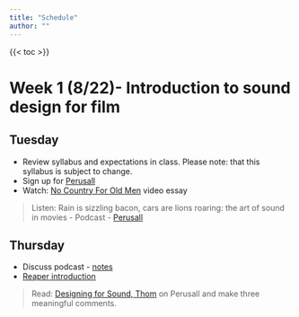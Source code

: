 ```yaml
---
title: "Schedule"
author: ""
---
```


{{< toc >}}

# Week 1 (8/22)- Introduction to sound design for film

## Tuesday

- Review syllabus and expectations in class. Please note: that this syllabus is subject to change.
- Sign up for [Perusall](https://www.perusall.com/)
- Watch: [No Country For Old Men](https://www.youtube.com/watch?v=rlNw1M6mQSU) video essay

> Listen: Rain is sizzling bacon, cars are lions roaring: the art of sound in movies - Podcast - [Perusall](https://app.perusall.com/courses/dad-310-digital-soundtrack-production-525139069/rain-is-sizzling-bacon-cars-are-lions-roaring-the-art-of-sound-in-movies-podcast)

## Thursday

- Discuss podcast - [notes](../lectures/week-1/rain-is-sizzling-bacon)
- [Reaper introduction](../lectures/week-1/reaper-intro/)

> Read: [Designing for Sound, Thom](https://www.filmsound.org/articles/designing_for_sound.htm) on Perusall and make three meaningful comments.

<!--

 # Week 2 (8/29) - LISTENING: SOUNDSCAPES, AUDIENCES, AND STORIES

> Homework:
> - Read: Chapter 1 SDFF

- , [This is REAPER 6 - Starting a New Project (2/15)](https://youtu.be/nYN45PhnCXE). So if you need review please watch these.
- Talk about Designing for sound reading, all jobs in sound design etc.
- Answer questions from the first two Reaper Videos
  - Intro to Reaper and setting up a new project correctly.
- Using the soundscape approach to listening to create an authentic sound world in film.
- In-class listening activities on the soundscape
- Listen to different examples of soundscape work and compare them to how soundscape is used in films.
- [Sound Design for Film - Tim Harrison](x-devonthink-item://6091EEEA-C3D6-4A5A-8259-05D2967845B6?page=16)

> Read for Thrusday: - [Concept of sound design and listening](x-devonthink-item://EE6A536F-9F9C-476F-804D-A262AD3C5C89?page=32) from four sound areas


> 9/1 - Census Day

> Read for next week: Chapter 2 Character, SDDF
> Read: [10 Things About Sound You May Not Know](https://edition.cnn.com/2010/OPINION/10/10/treasure.sound/index.html)
> Watch: [This is REAPER 6 - The Tracks (3/15)](https://youtu.be/eVLI9oGUyic), [This is REAPER 6 - Recording Audio (4/15)](https://youtu.be/eOegtqEOv1Q)
> Listen: [Making Waves\: The Art of Cinematic Sound with Walter Murch, Ben Burtt, Gary Rydstrom, and Midge Costin](https://soundcloud.com/soundworkscollection/making-waves-the-art-of-cinematic-sound)


# Week 3 (9/5) - CHARACTER: PSYCHOLOGY AND ACTING WITH SOUND

- Introduce Foley
	- [CHARACTER: PSYCHOLOGY AND ACTING WITH SOUND](x-devonthink-item://6091EEEA-C3D6-4A5A-8259-05D2967845B6?page=26)
		- Film examples: The Shining, The Fog, Dr. Jekyll and Mr. Hyde, One Last Dance, As Good As it Gets, Playtime, The Jazz Singer, Show Boat, Spartacus, There Will Be Blood
	-  [What Foley Artists  Do and Why The History, Theory, and Methods of Foley](x-devonthink-item://D89177C5-3855-410C-9726-0065E3987330?page=23) - pg 7 - 59
	-  [Sound in Animation, Games, Radio Plays, and Movie Trailers](x-devonthink-item://D89177C5-3855-410C-9726-0065E3987330?page=193)
- Tracks and recording audio in Reaper

> Read: [REAPER Default Keyboard Shortcuts Summary](https://user.cockos.com/~glazfolk/ReaperKeyboardShortcuts.pdf), [Behind the Art: Pelayo Gutierrez](https://designingsound.org/2011/04/11/behind-the-art-pelayo-gutierrez/), [Zoe Freed Puts her Best Foot Forward](https://www.behindtheglass.uk/article-select.php?id=354&cat=113&pag=1)
> Watch: [This is REAPER 6 - MIDI (5/15)](https://youtu.be/3kY75JnmlNk), [This is REAPER 6 - Editing (6/15)](https://youtu.be/W2FduoFjYwk)

Assignment 1: [Foley Design](../../assignments/assignment-1-foley-design)


# Week 4 (9/12) - Microphones and recording in the studio

- Assignment 1 Due.
	- Foley rehearsal & critique. You and your group should be prepared to rehearse and perform your foley work.
- **[Watch this with the SOUND OFF!!!](http://www.youtube.com/watch?v=rOVC4NY8Q-A&feature=related)** Start at 1\:30 and watch Puss n' Boots Dance Fight. Find one object to create a sound effect in this scene and bring it to our next class meeting.
- MIDI and Editing in Reaper
- Microphones- Lecture/Demo/Recording exercises
	- Project: [Foley Recording](assignment-2-foley-recording)
	- Recording Foley - [Sound Design for Film - Tim Harrison](x-devonthink-item://6091EEEA-C3D6-4A5A-8259-05D2967845B6?page=34)
	- The art of foley - [Sound Effects Bible\_ How to Create and Rec - Viers, Ric](x-devonthink-item://55D51ABF-7A9B-41E1-9C84-7D925FA5EA97?page=156)

> Watch: [This is REAPER 6 - FX & Plugins (7/15)](https://youtu.be/lFDv75U0nO0), [This is REAPER 6 - Sends & Busses (8/15)](https://youtu.be/pfHGwzNyFC8)

> Read: [Nicolas Becker – Behind the Art](https://designingsound.org/2012/12/22/nicolas-becker-behind-the-art/), [Behind the Art: Tim Prebble](https://designingsound.org/2011/02/17/behind-the-art-tim-prebble/), [How Foley Artist Joanna Fang Creates Sound Effects for Movies and TV]([https://podcasts.apple.com/us/podcast/slate-culture/id279188498?i=1000567728138](https://podcasts.apple.com/us/podcast/slate-culture/id279188498?i=1000567728138)), [How To Record Your Own Foley Tracks At Home](https://chrisjonesblog.com/2012/11/how-to-record-your-own-foley-tracks-at-home.html), [Using Microphone Polar Patterns Effectively](https://www.soundonsound.com/techniques/using-microphone-polar-patterns-effectively), [9 Sound Design Hacks for Bigger, Fuller Mixes ](https://output.com/blog/9-sound-design-tips-to-hack-your-listeners-ears)



# Week 5 (9/19) - SETTING: AMBIENCE, IMMERSION, AND SENSE OF PLACE


- Review Reaper editing:
	- [in-class editing project](assignments/editing-exercise)
- **Practical exercise – deconstructing a scene from _Minority Report_ \(2002\) \(DVD\) using the Four Sound Areas**
- Ambience, immersion, field recording - [Sound Design for Film - Tim Harrison](x-devonthink-item://6091EEEA-C3D6-4A5A-8259-05D2967845B6?page=50)
	- In-class assignments from this chapter
	- Look at [sound mapping](https://soundmaps.app/#)
- Show other non-film examples of field recording
- Demo the Zoom recorders
- Project: [H2n (Location) Recording](assignments/assignment-3-field-recording)
- FX & Plugins, Sends & Busses in Reaper

> Watch: [This is REAPER 6 - Folders (9/15)](https://youtu.be/GGY4UYBbxyM), [This is REAPER 6 - Track Grouping (10/15)](https://youtu.be/3tmI88BKnb8)

> Read: [Backgrounds: Sound Design Under the Radar](https://designingsound.org/2012/11/20/backgrounds-sound-design-under-the-radar/), [Room Tone = Emotional Tone: The Importance of Hearing Ambience](https://designingsound.org/2012/11/15/room-tone-emotional-tone-the-importance-of-hearing-ambience/), [The Sonic Playground: Hollywood Cinema and its Listeners](www.filmsound.org/articles/sergi/index.htm)



# Week 6 (9/26) -  MOOD:   EMOTION, TONE, AND WORKING WITH MUSIC


- Folders and Track Grouping in Reaper
- [The Four Dimensions of a Soundtrack](modules/four-dimensions-of-a-soundtrack.md)
	- Analysis of [_Winter Light_ \(1963\)](https://youtu.be/qpIVMx0q_IA)
- [Sound Design for Film - Tim Harrison](x-devonthink-item://6091EEEA-C3D6-4A5A-8259-05D2967845B6?page=64) - how do certain (non-musical) sounds effect the mood of a film
- [Assignment 4: Editing the location sound fx](assignments/assignment-4-sfx-editing)
- [The Editing Mantra: L-I-S-T-E-N](x-devonthink-item://55D51ABF-7A9B-41E1-9C84-7D925FA5EA97?page=232)
- EQ - they need to know this for assignment 5
- Compression
- Other effects

> Watch: [This is REAPER 6 - Markers & Regions (11/15)](https://youtu.be/rPUFHabfdI0), [This is REAPER 6 - Envelopes & Automation (12/15)](https://youtu.be/PyRpS_BTlzE)

> Read: [8 Easy Steps To Better EQ](https://music.tutsplus.com/tutorials/8-easy-steps-to-better-eq--audio-942), [The beginner's guide to compression](https://www.musicradar.com/how-to/beginners-guide-to-compression), [Karen Baker Landers and Per Hallberg: Sound Editors Argue Their Way to Their Art](https://variety.com/video/karen-baker-landers-per-hallberg-art-of-sound/#%21=)

> DUE: by the end of the week: [Foley Recording](assignment-2-foley-recording)

# Week 7 (10/3) - SYMBOL: SOUND WORLDS AND METAPHORS

- Analysis: , _Apocalypse Now_ \(1979\) - [Opening scene](https://youtu.be/ntPHFVWDIqM) - Also availible in the DSU Library
- [Sound Design for Film - Tim Harrison](x-devonthink-item://6091EEEA-C3D6-4A5A-8259-05D2967845B6?page=78)
- Markers & Regions, Envelopes & Automation in Reaper
- [Assignment 5: SFX processing](assignment-5-sfx-processing-and-final-production)
- Sound Synthesis 1 - using synthesis to make sounds for a science fiction scene

> Watch: [This is REAPER 6 - Video Editing (13/15)](https://youtu.be/-n0V_KnXbRA), [This is REAPER 6 - Actions (Action List) (14/15)](https://youtu.be/CZ1IliW_0p4)

DUE by the end of the week Assignment 3 H2n (Location) Recording

# Week 8 (10/10) - # SHAPE: SOUND MAPS, CONTRAST, AND MOTIF

- Analysis: _Dogville_ \(2003\).
- [Sound Design for Film - Tim Harrison](x-devonthink-item://6091EEEA-C3D6-4A5A-8259-05D2967845B6?page=90)
- Video Editing and Actions in Reaper
- [Assignment 6: Sound Synthesis](assignments/assignment-6-sound-synthesis)


> Watch: [This is REAPER 6 - Rendering (Bouncing) (15/15)](https://youtu.be/S5zSy-fOu2s)

DUE Assignment 4: SFX Editing

# Week 9 (10/17) - Image: SPOTTING AND SOUND–IMAGE RELATIONSHIPS

- [Sound Design for Film - Tim Harrison](x-devonthink-item://6091EEEA-C3D6-4A5A-8259-05D2967845B6?page=168)
- Rendering in Reaper

DUE Assignment 5 - SFX final production

# Week 10 (10/24) -  TIME: TRANSITIONS, RHYTHM, AND TIME PERCEPTION

- [Sound Design for Film - Tim Harrison](x-devonthink-item://6091EEEA-C3D6-4A5A-8259-05D2967845B6?page=182)

DUE Assignment 6 - Sound Synthesis

# Week 11 (10/31) - Space: ACOUSTICS, SILENCE, AND THE FREQUENCY SPECTRUM

- [Sound Design for Film - Tim Harrison](x-devonthink-item://6091EEEA-C3D6-4A5A-8259-05D2967845B6?page=194)
- Watch: [Making Waves\: The Art of Cinematic Sound](https://www.youtube.com/watch?v=xsckp8r1-8c)
- [Assignment 7: Abmiences](assignments/assignment-7-ambiences)

# Week 12 (11/7) - TRANSFORMATION: OTHERWORLDLY CAPTURE AND MANIPULATION


- [TRANSFORMATION](x-devonthink-item://6091EEEA-C3D6-4A5A-8259-05D2967845B6?page=253)
- Introduce the presentations - present a scene from a film and describe the sound in terms of emotion and the four sound areas

DUE Assignment 7 - Ambiences

# Week 13 (11/14) - FINALE: MIXING AND DELIVERING A FILM

- [Sound Design for Film - Tim Harrison](x-devonthink-item://6091EEEA-C3D6-4A5A-8259-05D2967845B6?page=265)

# Week 14 (11/21)

- Start working on the Final - composing for one of Konrad's class animations
- Presentations

## Thursday

Thanksgiving - No classes

# Week 15 (11/28)

# Week 16 (12/5)

## Thursday

Start of final exams  -->
